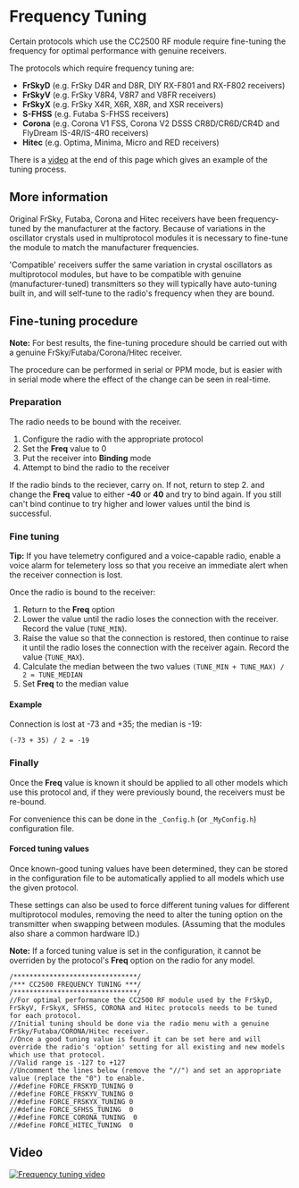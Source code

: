 # Frequency Tuning
Certain protocols which use the CC2500 RF module require fine-tuning the frequency for optimal performance with genuine receivers.  

The protocols which require frequency tuning are:
* **FrSkyD** (e.g. FrSky D4R and D8R, DIY RX-F801 and RX-F802 receivers)
* **FrSkyV** (e.g. FrSky V8R4, V8R7 and V8FR receivers)
* **FrSkyX** (e.g. FrSky X4R, X6R, X8R, and XSR receivers)
* **S-FHSS** (e.g. Futaba S-FHSS receivers)
* **Corona** (e.g. Corona V1 FSS, Corona V2 DSSS CR8D/CR6D/CR4D and FlyDream IS-4R/IS-4R0 receivers)
* **Hitec** (e.g. Optima, Minima, Micro and RED receivers)

There is a [video](#video) at the end of this page which gives an example of the tuning process.

## More information
Original FrSky, Futaba, Corona and Hitec receivers have been frequency-tuned by the manufacturer at the factory.  Because of variations in the oscillator crystals used in multiprotocol modules it is necessary to fine-tune the module to match the manufacturer frequencies.  

'Compatible' receivers suffer the same variation in crystal oscillators as multiprotocol modules, but have to be compatible with genuine (manufacturer-tuned) transmitters so they will typically have auto-tuning built in, and will self-tune to the radio's frequency when they are bound.

## Fine-tuning procedure
**Note:** For best results, the fine-tuning procedure should be carried out with a genuine FrSky/Futaba/Corona/Hitec receiver.

The procedure can be performed in serial or PPM mode, but is easier with in serial mode where the effect of the change can be seen in real-time.

### Preparation
The radio needs to be bound with the receiver.
1. Configure the radio with the appropriate protocol
1. Set the **Freq** value to 0
1. Put the receiver into **Binding** mode
1. Attempt to bind the radio to the receiver

If the radio binds to the reciever, carry on.  If not, return to step 2. and change the **Freq** value to either **-40** or **40** and try to bind again.  If you still can't bind continue to try higher and lower values until the bind is successful.

### Fine tuning
**Tip:** If you have telemetry configured and a voice-capable radio, enable a voice alarm for telemetery loss so that you receive an immediate alert when the receiver connection is lost.

Once the radio is bound to the receiver:
1. Return to the **Freq** option
1. Lower the value until the radio loses the connection with the receiver.  Record the value (`TUNE_MIN`).
1. Raise the value so that the connection is restored, then continue to raise it until the radio loses the connection with the receiver again.  Record the value (`TUNE_MAX`).
1. Calculate the median between the two values
   `(TUNE_MIN + TUNE_MAX) / 2 = TUNE_MEDIAN`
1. Set **Freq** to the median value

#### Example 
Connection is lost at -73 and +35; the median is -19:

`(-73 + 35) / 2 = -19`

### Finally
Once the **Freq** value is known it should be applied to all other models which use this protocol and, if they were previously bound, the receivers must be re-bound.

For convenience this can be done in the `_Config.h` (or `_MyConfig.h`) configuration file.

#### Forced tuning values
Once known-good tuning values have been determined, they can be stored in the configuration file to be automatically applied to all models which use the given protocol.

These settings can also be used to force different tuning values for different multiprotocol modules, removing the need to alter the tuning option on the transmitter when swapping between modules. (Assuming that the modules also share a common hardware ID.)

**Note:** If a forced tuning value is set in the configuration, it cannot be overriden by the protocol's **Freq** option on the radio for any model.

```
/*******************************/
/*** CC2500 FREQUENCY TUNING ***/
/*******************************/
//For optimal performance the CC2500 RF module used by the FrSkyD, FrSkyV, FrSkyX, SFHSS, CORONA and Hitec protocols needs to be tuned for each protocol.
//Initial tuning should be done via the radio menu with a genuine FrSky/Futaba/CORONA/Hitec receiver.  
//Once a good tuning value is found it can be set here and will override the radio's 'option' setting for all existing and new models which use that protocol.
//Valid range is -127 to +127
//Uncomment the lines below (remove the "//") and set an appropriate value (replace the "0") to enable.
//#define FORCE_FRSKYD_TUNING 0
//#define FORCE_FRSKYV_TUNING 0
//#define FORCE_FRSKYX_TUNING 0
//#define FORCE_SFHSS_TUNING  0
//#define FORCE_CORONA_TUNING  0
//#define FORCE_HITEC_TUNING  0
```

## Video
[![Frequency tuning video](https://img.youtube.com/vi/C483uNWwAaM/0.jpg)](https://www.youtube.com/watch?v=C483uNWwAaM)
